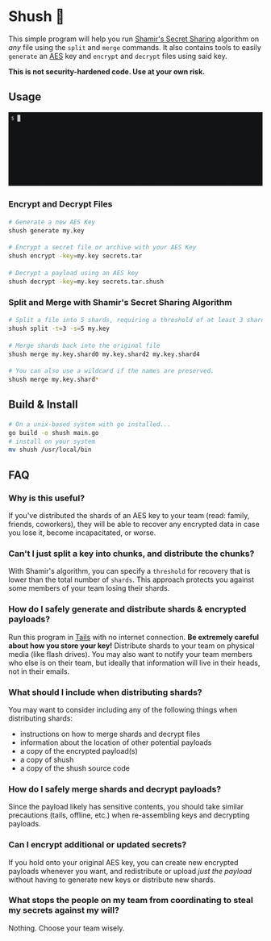 # Shush 🤫
This simple program will help you run [Shamir's Secret Sharing](https://en.wikipedia.org/wiki/Shamir%27s_Secret_Sharing) algorithm on _any_ file using the `split` and `merge` commands. It also contains  tools to easily `generate` an [AES](https://en.wikipedia.org/wiki/Advanced_Encryption_Standard) key and `encrypt` and `decrypt` files using said key.

**This is not security-hardened code. Use at your own risk.**

## Usage
![Screen recording of shush usage](docs/demo.gif)

### Encrypt and Decrypt Files
```bash
# Generate a new AES Key
shush generate my.key

# Encrypt a secret file or archive with your AES Key
shush encrypt -key=my.key secrets.tar 

# Decrypt a payload using an AES key
shush decrypt -key=my.key secrets.tar.shush 
```

### Split and Merge with Shamir's Secret Sharing Algorithm
```bash
# Split a file into 5 shards, requiring a threshold of at least 3 shards for recovery
shush split -t=3 -s=5 my.key

# Merge shards back into the original file
shush merge my.key.shard0 my.key.shard2 my.key.shard4

# You can also use a wildcard if the names are preserved.
shush merge my.key.shard*
```

## Build & Install
```bash
# On a unix-based system with go installed...
go build -o shush main.go
# install on your system
mv shush /usr/local/bin
```

## FAQ
### Why is this useful?
If you've distributed the shards of an AES key to your team (read: family, friends, coworkers), they will be able to recover any encrypted data in case you lose it, become incapacitated, or worse.

### Can't I just split a key into chunks, and distribute the chunks?
With Shamir's algorithm, you can specify a `threshold` for recovery that is lower than the total number of `shards`. This approach protects you against some members of your team losing their shards.

### How do I safely generate and distribute shards & encrypted payloads?
Run this program in [Tails](https://en.wikipedia.org/wiki/Tails_%28operating_system%29) with no internet connection. **Be extremely careful about how you store your key!** Distribute shards to your team on physical media (like flash drives). You may also want to notify your team members who else is on their team, but ideally that information will live in their heads, not in their emails.

### What should I include when distributing shards?
You may want to consider including any of the following things when distributing shards:
- instructions on how to merge shards and decrypt files
- information about the location of other potential payloads
- a copy of the encrypted payload(s)
- a copy of shush
- a copy of the shush source code

### How do I safely merge shards and decrypt payloads?
Since the payload likely has sensitive contents, you should take similar precautions (tails, offline, etc.) when re-assembling keys and decrypting payloads.

### Can I encrypt additional or updated secrets?
If you hold onto your original AES key, you can create new encrypted payloads whenever you want, and redistribute or upload _just the payload_ without having to generate new keys or distribute new shards.

### What stops the people on my team from coordinating to steal my secrets against my will?
Nothing. Choose your team wisely.